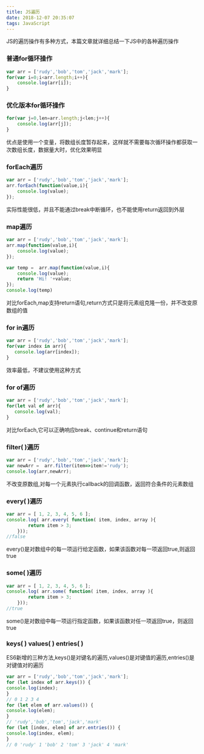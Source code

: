 ```yaml
---
title: JS遍历
date: 2018-12-07 20:35:07
tags: JavaScript
---
```

JS的遍历操作有多种方式，本篇文章就详细总结一下JS中的各种遍历操作
### 普通for循环操作
```javascript
var arr = ['rudy','bob','tom','jack','mark'];
for(var i=0;i<arr.length;i++){
    console.log(arr[i]);
}
```
### 优化版本for循环操作
```javascript
for(var j=0,len=arr.length;j<len;j++){
    console.log(arr[j]);
}
```
优点是使用一个变量，将数组长度暂存起来，这样就不需要每次循环操作都获取一次数组长度，数据量大时，优化效果明显
### forEach遍历
```javascript
var arr = ['rudy','bob','tom','jack','mark'];
arr.forEach(function(value,i){
    console.log(value);
});
```
实际性能很低，并且不能通过break中断循环，也不能使用return返回到外层
### map遍历
```javascript
var arr = ['rudy','bob','tom','jack','mark'];
arr.map(function(value,i){
    console.log(value);
});

var temp =  arr.map(function(value,i){
    console.log(value);
    return 'Hi! '+value;
});
console.log(temp)
```
对比forEach,map支持return语句,return方式只是将元素组克隆一份，并不改变原数组的值
### for in遍历
```javascript
var arr = ['rudy','bob','tom','jack','mark'];
for(var index in arr){
   console.log(arr[index]);
}
```
效率最低，不建议使用这种方式
### for of遍历
```javascript
var arr = ['rudy','bob','tom','jack','mark'];
for(let val of arr){
   console.log(val);
}
```
对比forEach,它可以正确响应break、continue和return语句 
### filter( )遍历
```javascript
var arr = ['rudy','bob','tom','jack','mark'];
var newArr =  arr.filter(item=>item!='rudy');
console.log(arr,newArr);
```
不改变原数组,对每一个元素执行callback的回调函数，返回符合条件的元素数组
### every( )遍历
```javascript
var arr = [ 1, 2, 3, 4, 5, 6 ]; 
console.log( arr.every( function( item, index, array ){ 
        return item > 3; 
    })); 
//false
```
every()是对数组中的每一项运行给定函数，如果该函数对每一项返回true,则返回true
### some( )遍历
```javascript
var arr = [ 1, 2, 3, 4, 5, 6 ]; 
console.log( arr.some( function( item, index, array ){ 
        return item > 3; 
    })); 
//true
```
some()是对数组中每一项运行指定函数，如果该函数对任一项返回true，则返回true
### keys( ) values( ) entries( )
ES6新增的三种方法,keys()是对键名的遍历,values()是对键值的遍历,entries()是对键值对的遍历
```javascript
var arr = ['rudy','bob','tom','jack','mark'];
for (let index of arr.keys()) {
console.log(index);
}
// 0 1 2 3 4
for (let elem of arr.values()) {
console.log(elem);
}
// 'rudy','bob','tom','jack','mark'
for (let [index, elem] of arr.entries()) {
console.log(index, elem);
}
// 0 'rudy' 1 'bob' 2 'tom' 3 'jack' 4 'mark'
```